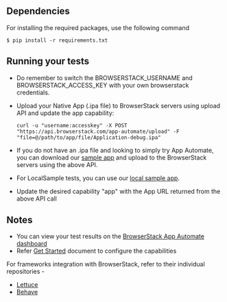 ## Dependencies

For installing the required packages, use the following command

```
$ pip install -r requirements.txt
```

## Running your tests

- Do remember to switch the BROWSERSTACK_USERNAME and BROWSERSTACK_ACCESS_KEY with your own browserstack credentials.
- Upload your Native App (.ipa file) to BrowserStack servers using upload API and update the app capability:

  ```
  curl -u "username:accesskey" -X POST "https://api.browserstack.com/app-automate/upload" -F "file=@/path/to/app/file/Application-debug.ipa"
  ```

- If you do not have an .ipa file and looking to simply try App Automate, you can download our [sample app](https://www.browserstack.com/app-automate/sample-apps/ios/BStackSampleApp.ipa) and upload to the BrowserStack servers using the above API.
- For LocalSample tests, you can use our [local sample app](https://www.browserstack.com/app-automate/sample-apps/ios/LocalSample.ipa).
- Update the desired capability "app" with the App URL returned from the above API call

## Notes
* You can view your test results on the [BrowserStack App Automate dashboard](https://www.browserstack.com/app-automate)
* Refer [Get Started](https://www.browserstack.com/app-automate/appium-python) document to configure the capabilities

For frameworks integration with BrowserStack, refer to their individual repositories -

- [Lettuce](https://github.com/browserstack/lettuce-appium-app-browserstack)
- [Behave](https://github.com/browserstack/behave-appium-app-browserstack)
